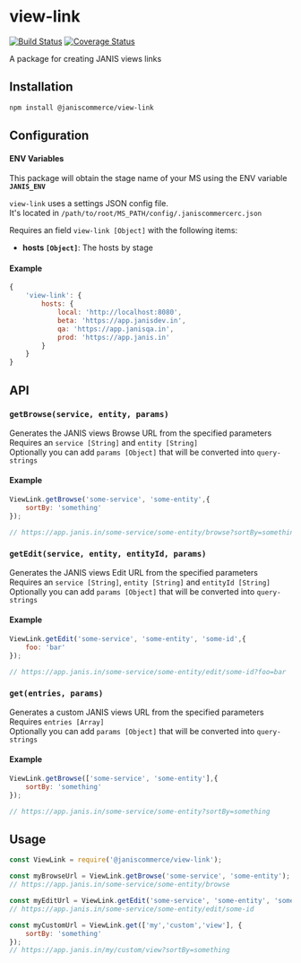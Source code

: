 # view-link

[![Build Status](https://travis-ci.org/janis-commerce/view-link.svg?branch=master)](https://travis-ci.org/janis-commerce/view-link)
[![Coverage Status](https://coveralls.io/repos/github/janis-commerce/view-link/badge.svg?branch=master)](https://coveralls.io/github/janis-commerce/view-link?branch=master)

A package for creating JANIS views links

## Installation
```sh
npm install @janiscommerce/view-link
```

## Configuration

#### ENV Variables
This package will obtain the stage name of your MS using the ENV variable **`JANIS_ENV`**

`view-link` uses a settings JSON config file.  
It's located in `/path/to/root/MS_PATH/config/.janiscommercerc.json`  
  
Requires an field `view-link [Object]` with the following items:  
- **hosts `[Object]`**: The hosts by stage

#### Example
```js
{
	'view-link': {
		hosts: {
			local: 'http://localhost:8080',
			beta: 'https://app.janisdev.in',
			qa: 'https://app.janisqa.in',
			prod: 'https://app.janis.in'
		}
	}
}
```


## API

### **`getBrowse(service, entity, params)`**

Generates the JANIS views Browse URL from the specified parameters  
Requires an `service [String]` and `entity [String]`  
Optionally you can add `params [Object]` that will be converted into `query-strings`

#### Example
```js
ViewLink.getBrowse('some-service', 'some-entity',{
	sortBy: 'something'
});

// https://app.janis.in/some-service/some-entity/browse?sortBy=something
```

### **`getEdit(service, entity, entityId, params)`**

Generates the JANIS views Edit URL from the specified parameters  
Requires an `service [String]`, `entity [String]` and `entityId [String]`  
Optionally you can add `params [Object]` that will be converted into `query-strings`

#### Example
```js
ViewLink.getEdit('some-service', 'some-entity', 'some-id',{
	foo: 'bar'
});

// https://app.janis.in/some-service/some-entity/edit/some-id?foo=bar
```

### **`get(entries, params)`**

Generates a custom JANIS views URL from the specified parameters  
Requires `entries [Array]`  
Optionally you can add `params [Object]` that will be converted into `query-strings`

#### Example
```js
ViewLink.getBrowse(['some-service', 'some-entity'],{
	sortBy: 'something'
});

// https://app.janis.in/some-service/some-entity?sortBy=something
```

## Usage
```js
const ViewLink = require('@janiscommerce/view-link');

const myBrowseUrl = ViewLink.getBrowse('some-service', 'some-entity');
// https://app.janis.in/some-service/some-entity/browse

const myEditUrl = ViewLink.getEdit('some-service', 'some-entity', 'some-id');
// https://app.janis.in/some-service/some-entity/edit/some-id

const myCustomUrl = ViewLink.get(['my','custom','view'], {
	sortBy: 'something'
});
// https://app.janis.in/my/custom/view?sortBy=something
```